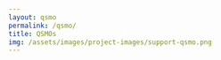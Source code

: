 ```yaml
---
layout: qsmo
permalink: /qsmo/
title: QSMOs
img: /assets/images/project-images/support-qsmo.png
---
```

